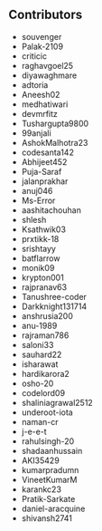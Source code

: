 ## Contributors
- souvenger
- Palak-2109
- criticic
- raghavgoel25
- diyawaghmare
- adtoria
- Aneesh02
- medhatiwari
- devmrfitz
- Tushargupta9800
- 99anjali
- AshokMalhotra23
- codesanta142
- Abhijeet452
- Puja-Saraf
- jalanprakhar
- anuj046
- Ms-Error
- aashitachouhan
- shlesh
- Ksathwik03
- prxtikk-18
- srishtayy
- batflarrow
- monik09
- krypton001
- rajpranav63
- Tanushree-coder
- Darkknight131714
- anshrusia200
- anu-1989
- rajraman786
- saloni33
- sauhard22
- isharawat
- hardikarora2
- osho-20
- codelord09
- shaliniagrawal2512
- underoot-iota
- naman-cr
- j-e-e-t
- rahulsingh-20
- shadaanhussain
- AKI35429
- kumarpradumn
- VineetKumarM
- karankc23
- Pratik-Sarkate
- daniel-aracquine
- shivansh2741
